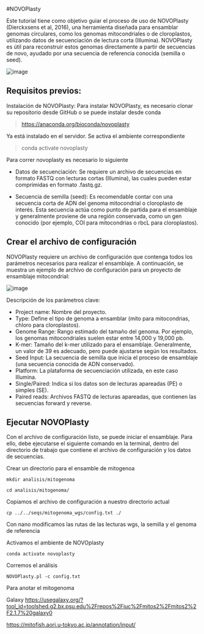 #NOVOPlasty

Este tutorial tiene como objetivo guiar el proceso de uso de NOVOPlasty (Dierckxsens et al, 2016), una herramienta diseñada para ensamblar genomas circulares, como los genomas mitocondriales o de cloroplastos, utilizando datos de secuenciación de lectura corta (Illumina). NOVOPlasty es útil para reconstruir estos genomas directamente a partir de secuencias de novo, ayudado por una secuencia de referencia conocida (semilla o seed).


![image](https://github.com/user-attachments/assets/aba76627-5477-4ed3-8ef6-b2761f7bd742)

## Requisitos previos:


 Instalación de NOVOPlasty: Para instalar NOVOPlasty, es necesario clonar su repositorio desde GitHub o se puede instalar desde conda
 > https://anaconda.org/bioconda/novoplasty 

Ya está instalado en el servidor. 
Se activa el ambiente correspondiente 

> conda activate novoplasty

Para correr novoplasty es necesario lo siguiente

+ Datos de secuenciación: Se requiere un archivo de secuencias en formato FASTQ con lecturas cortas (Illumina), las cuales pueden estar comprimidas en formato .fastq.gz.

+ Secuencia de semilla (seed): Es recomendable contar con una secuencia corta de ADN del genoma mitocondrial o cloroplasto de interés. Esta secuencia actúa como punto de partida para el ensamblaje y generalmente proviene de una región conservada, como un gen conocido (por ejemplo, COI para mitocondrias o rbcL para cloroplastos).



## Crear el archivo de configuración
NOVOPlasty requiere un archivo de configuración que contenga todos los parámetros necesarios para realizar el ensamblaje. A continuación, se muestra un ejemplo de archivo de configuración para un proyecto de ensamblaje mitocondrial:

![image](https://github.com/user-attachments/assets/b8265ccc-4e63-4269-a105-fd7d4e4008dc)


Descripción de los parámetros clave:
+ Project name: Nombre del proyecto.
+ Type: Define el tipo de genoma a ensamblar (mito para mitocondrias, chloro para cloroplastos).
+ Genome Range: Rango estimado del tamaño del genoma. Por ejemplo, los genomas mitocondriales suelen estar entre 14,000 y 19,000 pb.
+ K-mer: Tamaño del k-mer utilizado para el ensamblaje. Generalmente, un valor de 39 es adecuado, pero puede ajustarse según los resultados.
+ Seed Input: La secuencia de semilla que inicia el proceso de ensamblaje (una secuencia conocida de ADN conservado).
+ Platform: La plataforma de secuenciación utilizada, en este caso Illumina.
+ Single/Paired: Indica si los datos son de lecturas apareadas (PE) o simples (SE).
+ Paired reads: Archivos FASTQ de lecturas apareadas, que contienen las secuencias forward y reverse.

## Ejecutar NOVOPlasty
Con el archivo de configuración listo, se puede iniciar el ensamblaje. Para ello, debe ejecutarse el siguiente comando en la terminal, dentro del directorio de trabajo que contiene el archivo de configuración y los datos de secuencias.


Crear un directorio para el ensamble de mitogenoa

`mkdir analisis/mitogenoma`

`cd analisis/mitogenoma/`

Copiamos el archivo de configuración a nuestro directorio actual

`cp ../../seqs/mitogenoma_wgs/config.txt ./`

Con nano modificamos las rutas de las lecturas wgs, la semilla y el genoma de referencia



Activamos el ambiente de NOVOplasty

`conda activate novoplasty`

Corremos el análisis

`NOVOPlasty.pl -c config.txt`

Para anotar el mitogenoma

Galaxy
https://usegalaxy.org/?tool_id=toolshed.g2.bx.psu.edu%2Frepos%2Fiuc%2Fmitos2%2Fmitos2%2F2.1.7%20galaxy0

https://mitofish.aori.u-tokyo.ac.jp/annotation/input/



